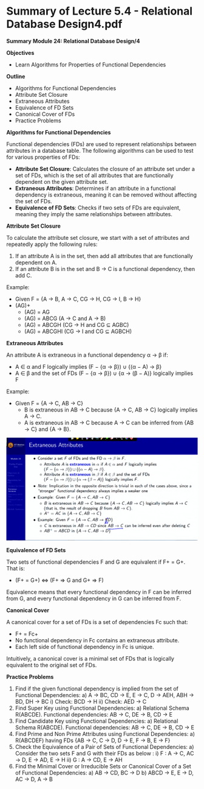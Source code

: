 # Summary of Lecture 5.4 - Relational Database Design4.pdf

**Summary**
**Module 24: Relational Database Design/4**

**Objectives**

* Learn Algorithms for Properties of Functional Dependencies

**Outline**

* Algorithms for Functional Dependencies
* Attribute Set Closure
* Extraneous Attributes
* Equivalence of FD Sets
* Canonical Cover of FDs
* Practice Problems

**Algorithms for Functional Dependencies**

Functional dependencies (FDs) are used to represent relationships between attributes in a database table. The following algorithms can be used to test for various properties of FDs:

* **Attribute Set Closure**: Calculates the closure of an attribute set under a set of FDs, which is the set of all attributes that are functionally dependent on the given attribute set.
* **Extraneous Attributes**: Determines if an attribute in a functional dependency is extraneous, meaning it can be removed without affecting the set of FDs.
* **Equivalence of FD Sets**: Checks if two sets of FDs are equivalent, meaning they imply the same relationships between attributes.

**Attribute Set Closure**

To calculate the attribute set closure, we start with a set of attributes and repeatedly apply the following rules:

1. If an attribute A is in the set, then add all attributes that are functionally dependent on A.
2. If an attribute B is in the set and B → C is a functional dependency, then add C.

Example:

* Given F = {A → B, A → C, CG → H, CG → I, B → H}
* (AG)+
  * (AG) = AG
  * (AG) = ABCG (A → C and A → B)
  * (AG) = ABCGH (CG → H and CG ⊆ AGBC)
  * (AG) = ABCGHI (CG → I and CG ⊆ AGBCH)

**Extraneous Attributes**

An attribute A is extraneous in a functional dependency α → β if:

* A ∈ α and F logically implies (F − {α → β}) ∪ {(α − A) → β}
* A ∈ β and the set of FDs (F − {α → β}) ∪ {α → (β − A)} logically implies F


Example:

* Given F = {A → C, AB → C}
  * B is extraneous in AB → C because {A → C, AB → C} logically implies A → C.
  * A is extraneous in AB → C because A → C can be inferred from {AB → C} and {A → B}.

![1719892491951](image/Lecture5.4-RelationalDatabaseDesign4/1719892491951.png)

**Equivalence of FD Sets**

Two sets of functional dependencies F and G are equivalent if F+ = G+. That is:

* (F+ = G+) ⇔ (F+ ⇒ G and G+ ⇒ F)

Equivalence means that every functional dependency in F can be inferred from G, and every functional dependency in G can be inferred from F.

**Canonical Cover**

A canonical cover for a set of FDs is a set of dependencies Fc such that:

* F+ = Fc+
* No functional dependency in Fc contains an extraneous attribute.
* Each left side of functional dependency in Fc is unique.

Intuitively, a canonical cover is a minimal set of FDs that is logically equivalent to the original set of FDs.

**Practice Problems**

1. Find if the given functional dependency is implied from the set of Functional Dependencies:
   a) A → BC, CD → E, E → C, D → AEH, ABH → BD, DH → BC
   i) Check: BCD → H
   ii) Check: AED → C
2. Find Super Key using Functional Dependencies:
   a) Relational Schema R(ABCDE). Functional dependencies:
   AB → C, DE → B, CD → E
3. Find Candidate Key using Functional Dependencies:
   a) Relational Schema R(ABCDE). Functional dependencies:
   AB → C, DE → B, CD → E
4. Find Prime and Non Prime Attributes using Functional Dependencies:
   a) R(ABCDEF) having FDs {AB → C, C → D, D → E, F → B, E → F}
5. Check the Equivalence of a Pair of Sets of Functional Dependencies:
   a) Consider the two sets F and G with their FDs as below :
   i) F : A → C, AC → D, E → AD, E → H
   ii) G : A → CD, E → AH
6. Find the Minimal Cover or Irreducible Sets or Canonical Cover of a Set of
   Functional Dependencies:
   a) AB → CD, BC → D
   b) ABCD → E, E → D, AC → D, A → B
